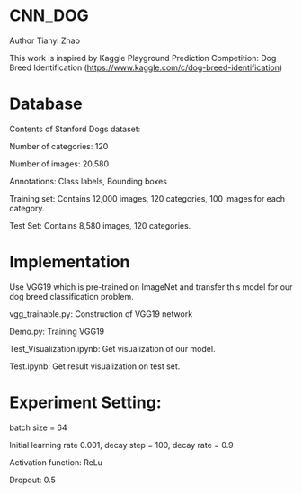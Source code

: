 # CNN_DOG
Author Tianyi Zhao

This work is inspired by Kaggle Playground Prediction Competition: Dog Breed Identification 
(https://www.kaggle.com/c/dog-breed-identification)

# Database
Contents of Stanford Dogs dataset:

Number of categories: 120

Number of images: 20,580

Annotations: Class labels, Bounding boxes


Training set: Contains 12,000 images, 120 categories, 100 images for each category.

Test Set: Contains 8,580 images, 120 categories.

# Implementation
Use VGG19 which is pre-trained on ImageNet and transfer this model for our dog breed classification problem.

vgg_trainable.py: Construction of VGG19 network

Demo.py: Training VGG19

Test_Visualization.ipynb: Get visualization of our model.

Test.ipynb: Get result visualization on test set.
# Experiment Setting:
batch size = 64

Initial learning rate 0.001, decay step = 100, decay rate = 0.9

Activation function: ReLu

Dropout: 0.5
